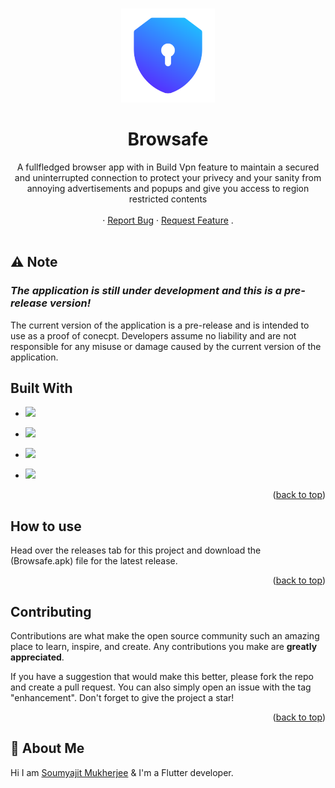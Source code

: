 <a name="readme-top"></a>

<br />
<div align="center">
<img src="assets/images/vpn.png" width="150">
  <h1 align="center">Browsafe </h1>

  <p align="center">
      A fullfledged browser app with in Build Vpn feature to maintain a secured and uninterrupted connection to protect your privecy and your sanity from annoying advertisements and popups and give you access to region restricted contents 
    <br />
    <br />
    <a ></a>
    ·
    <a href="https://github.com/Sm69mu/meme_vpn/issues">Report Bug</a>
    ·
    <a href="https://github.com/Sm69mu/meme_vpn/issues">Request Feature</a>
    .
    <br />
    <br />
  </p>
</div>

## ⚠ Note

### _The application is still under development and this is a pre-release version!_

The current version of the application is a pre-release and is intended to use as a proof of conecpt. Developers assume no liability and are not responsible for any misuse or damage caused by the current version of the application.

## Built With

- <a href="https://flutter.dev" > <img src="https://user-images.githubusercontent.com/70502672/191479981-90008429-439c-42e3-b5e0-f9fff37c09aa.png" height="50"> </a>

- <a href="https://firebase.google.com/" > <img src="https://user-images.githubusercontent.com/70502672/191481355-c9c9c148-2d75-4948-85e1-c8a4708d4036.png" height="50"> </a>

- <a href="https://www.vpngate.net/en/" > <img src="http://www.w3.org/2000/svg" height="50"> </a>

- <a href="https://ip-api.com/" > <img src="https://ip-api.com/docs/static/logo.png" height="40"> </a>

<p align="right">(<a href="#readme-top">back to top</a>)</p>

## How to use

Head over the releases tab for this project and download the (Browsafe.apk) file for the latest release.

<p align="right">(<a href="#readme-top">back to top</a>)</p>

## Contributing

Contributions are what make the open source community such an amazing place to learn, inspire, and create. Any contributions you make are **greatly appreciated**.

If you have a suggestion that would make this better, please fork the repo and create a pull request. You can also simply open an issue with the tag "enhancement".
Don't forget to give the project a star!

<p align="right">(<a href="#readme-top">back to top</a>)</p>

## 🚀 About Me

Hi I am [Soumyajit Mukherjee](https://github.com/Sm69mu) & I'm a Flutter developer.
